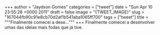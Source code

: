 
+++
author = "Jaydson Gomes"
categories = ["tweet"]
date = "Sun Apr 10 23:55:28 +0000 2011"
draft = false
image = "{TWEET_IMAGE}"
slug = "167044fb90c91e8cb70d2af1b541aba1065ff700"
tags = ["tweet"]
title = """Finalmente comecei a dese..."""
+++
Finalmente comecei a desenvolver umas das ideias mais fodas que já tive.
